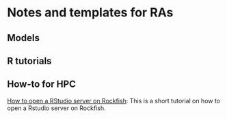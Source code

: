 # Notes and templates for RAs


## Models

## R tutorials

## How-to for HPC
[How to open a RStudio server on Rockfish](/howto/OpenRStudioServer.md): This is a short tutorial on how to open a Rstudio server on Rockfish.

